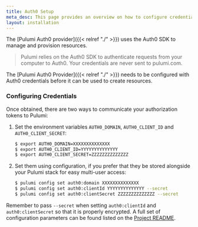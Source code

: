 ```yaml
---
title: Auth0 Setup
meta_desc: This page provides an overview on how to configure credentials for the Pulumi Auth0 Provider.
layout: installation
---
```


The [Pulumi Auth0 provider]({{< relref "./" >}}) uses the Auth0 SDK to manage and provision resources.

> Pulumi relies on the Auth0 SDK to authenticate requests from your computer to Auth0. Your credentials are never sent
> to pulumi.com.

The [Pulumi Auth0 Provider]({{< relref "./" >}}) needs to be configured with Auth0 credentials
before it can be used to create resources.

### Configuring Credentials

Once obtained, there are two ways to communicate your authorization tokens to Pulumi:

1. Set the environment variables `AUTH0_DOMAIN`, `AUTH0_CLIENT_ID` and `AUTH0_CLIENT_SECRET`:

    ```bash
    $ export AUTH0_DOMAIN=XXXXXXXXXXXXXX
    $ export AUTH0_CLIENT_ID=YYYYYYYYYYYYYY
    $ export AUTH0_CLIENT_SECRET=ZZZZZZZZZZZZZZ
    ```

2. Set them using configuration, if you prefer that they be stored alongside your Pulumi stack for easy multi-user access:

    ```bash
    $ pulumi config set auth0:domain XXXXXXXXXXXXXX
    $ pulumi config set auth0:clientId YYYYYYYYYYYYYY --secret
    $ pulumi config set auth0:clientSecret ZZZZZZZZZZZZZZ --secret
    ```

Remember to pass `--secret` when setting `auth0:clientId` and `auth0:clientSecret` so that it is properly encrypted. A
full set of configuration parameters can be found listed on the
[Project README](https://github.com/pulumi/pulumi-auth0/blob/master/README.md).
